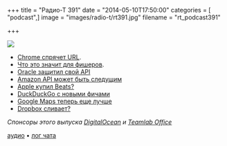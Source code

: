 +++
title = "Радио-Т 391"
date = "2014-05-10T17:50:00"
categories = [ "podcast",]
image = "images/radio-t/rt391.jpg"
filename = "rt_podcast391"

+++

![](https://radio-t.com/images/radio-t/rt391.jpg)

* [Chrome спрячет URL](http://disconnected.craig.is/where-did-my-url-go-chrome/).
* [Что это значит для фишеров](http://www.theregister.co.uk/2014/05/05/chrome_origin_chip_ui_controversy/).
* [Oracle защитил свой API](http://www.infoworld.com/t/java-programming/oracles-surprise-win-in-java-api-case-could-make-it-harder-developers-242288)
* [Amazon API может быть следущим](http://gigaom.com/2014/05/09/oracle-v-google-ruling-shows-why-cloud-players-may-have-steered-clear-of-amazon-apis/)
* [Apple купил Beats?](http://mashable.com/2014/05/08/apple-beats-not-headphones/)
* [DuckDuckGo с новыми фичами](http://www.businessinsider.com/duckduckgo-relaunch-2014-5)
* [Google Maps теперь еще лучше](http://prsm.tc/9fdngC)
* [Dropbox сливает?](http://grahamcluley.com/2014/05/dropbox-box-leak/)

_Спонсоры этого выпуска [DigitalOcean](https://do.co/radiot) и [Teamlab Office](https://personal.teamlab.com/)_

[аудио](https://cdn.radio-t.com/rt_podcast391.mp3) • [лог чата](http://chat.radio-t.com/logs/radio-t-391.html)
<audio src="https://cdn.radio-t.com/rt_podcast391.mp3" preload="none"></audio>
